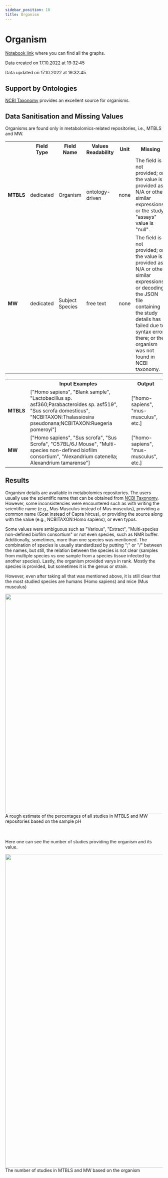```yaml
---
sidebar_position: 10
title: Organism
---
```


# Organism
[Notebook link](https://github.com/NFDI4Chem/repo-scripts/blob/main/notebooks/organism.ipynb) where you can find all the graphs.

Data created on 17.10.2022 at 19:32:45

Data updated on 17.10.2022 at 19:32:45

## Support by Ontologies
[NCBI Taxonomy](https://www.ncbi.nlm.nih.gov/taxonomy) provides an excellent source for organisms. 

## Data Sanitisation and Missing Values
Organisms are found only in metabolomics-related repositories, i.e., MTBLS and MW. 

<table>
  <tr>
    <th></th>
    <th>Field Type</th>
    <th>Field Name</th>
    <th>Values Readability</th>
    <th>Unit</th>
    <th>Missing</th>
  </tr>
  <tr>
    <td><b>MTBLS</b></td>
    <td>dedicated</td>
    <td>Organism</td>
    <td>ontology-driven</td>
    <td>none</td>
    <td>The field is not provided; or the value is provided as N/A or other similar expressions; or the study "assays" value is "null".</td>
  </tr>
  <tr>
    <td><b>MW</b></td>
    <td>dedicated</td>
    <td>Subject Species</td>
    <td>free text</td>
    <td>none</td>
    <td>The field is not provided; or the value is provided as N/A or other similar expressions; or decoding the JSON file containing the study details has failed due to syntax error there; or the organism was not found in NCBI taxonomy.</td>
  </tr>
</table>

<table>
  <tr>
    <th></th>
    <th>Input Examples</th>
    <th>Output</th>
  </tr>
  <tr>
    <td><b>MTBLS</b></td>
    <td>["Homo sapiens", "Blank sample", "Lactobacillus sp. asf360;Parabacteroides sp. asf519",   "Sus scrofa domesticus", "NCBITAXON:Thalassiosira pseudonana;NCBITAXON:Ruegeria pomeroyi"]</td>
    <td>["homo-sapiens", "mus-musculus", etc.]</td>
  </tr>
  <tr>
    <td><b>MW</b></td>
    <td>["Homo sapiens", "Sus scrofa", "Sus Scrofa", "C57BL/6J Mouse",  "Multi-species non-defined biofilm consortium", "Alexandrium catenella; Alexandrium tamarense"]</td>
    <td>["homo-sapiens", "mus-musculus", etc.]</td>
  </tr>
</table>

## Results
Organism details are available in metabolomics repositories. The users usually use the scientific name that can be obtained from [NCBI Taxonomy](https://www.ncbi.nlm.nih.gov/taxonomy). However, some inconsistencies were encountered such as with writing the scientific name (e.g.,  Mus Musculus instead of Mus musculus), providing a common name (Goat instead of Capra hircus), or providing the source along with the value (e.g., NCBITAXON:Homo sapiens), or even typos.

Some values were ambiguous such as "Various", "Extract", "Multi-species non-defined biofilm consortium" or not even species, such as NMR buffer. Additionally, sometimes, more than one species was mentioned. The combination of species is usually standardized by putting ";" or "/" between the names, but still, the relation between the species is not clear (samples from multiple species vs one sample from a species tissue infected by another species). Lastly, the organism provided varys in rank. Mostly the species is provided, but sometimes it is the genus or strain.  

However, even after taking all that was mentioned above, it is still clear that the most studied species are humans (Homo sapiens) and mice (Mus musculus)
<div style={{textAlign: 'center'}}>
<img src="/img/analysis/org/all.png" width="700"/>
<figcaption>A rough estimate of the percentages of all studies in MTBLS and MW repositories based on the sample pH</figcaption>
</div>
<br></br>

Here one can see the number of studies providing the organism and its value.
<div style={{textAlign: 'center'}}>
<img src="/img/analysis/org/h.png" width="1000"/>
<figcaption>The number of studies in MTBLS and MW based on the organism</figcaption>
</div>